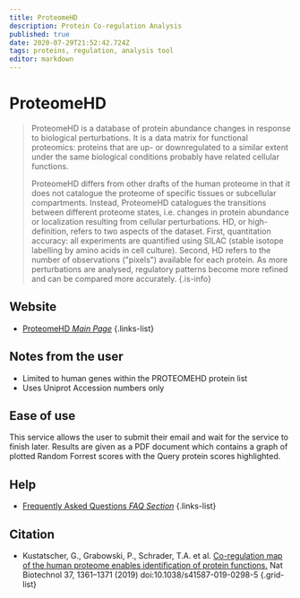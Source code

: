 ```yaml
---
title: ProteomeHD
description: Protein Co-regulation Analysis
published: true
date: 2020-07-29T21:52:42.724Z
tags: proteins, regulation, analysis tool
editor: markdown
---
```


# ProteomeHD

> ProteomeHD is a database of protein abundance changes in response to biological perturbations. It is a data matrix for functional proteomics: proteins that are up- or downregulated to a similar extent under the same biological conditions probably have related cellular functions.
>
>ProteomeHD differs from other drafts of the human proteome in that it does not catalogue the proteome of specific tissues or subcellular compartments. Instead, ProteomeHD catalogues the transitions between different proteome states, i.e. changes in protein abundance or localization resulting from cellular perturbations. HD, or high-definition, refers to two aspects of the dataset. First, quantitation accuracy: all experiments are quantified using SILAC (stable isotope labelling by amino acids in cell culture). Second, HD refers to the number of observations ("pixels") available for each protein. As more perturbations are analysed, regulatory patterns become more refined and can be compared more accurately. 
{.is-info}

 

## Website 
- [ProteomeHD *Main Page*](https://www.proteomehd.net/index)
 {.links-list}

## Notes from the user

- Limited to human genes within the PROTEOMEHD protein list
- Uses Uniprot Accession numbers only

## Ease of use

This service allows the user to submit their email and wait for the service to finish later. Results are given as a PDF document which contains a graph of plotted Random Forrest scores with the Query protein scores highlighted. 
 
## Help
- [Frequently Asked Questions *FAQ Section*](https://www.proteomehd.net/documentation)
{.links-list}


## Citation 
- Kustatscher, G., Grabowski, P., Schrader, T.A. et al. [Co-regulation map of the human proteome enables identification of protein functions.](https://www.nature.com/articles/s41587-019-0298-5.epdf?shared_access_token=bCbLTgKpOGhnwKSaGXOnmdRgN0jAjWel9jnR3ZoTv0M3nM3HMbzA6eLLQWeEt9IhbRgBq6D1Jo_gKlhPazJw4K3p03Otlt0krwSiiskhdX5Eil08_ZBumaXMOOJfVBh-v1dlDkiFRfaDQscDnDAffg%3D%3D) Nat Biotechnol 37, 1361–1371 (2019) doi:10.1038/s41587-019-0298-5
{.grid-list}


